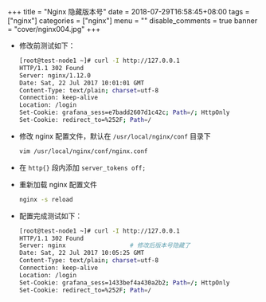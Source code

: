 +++
title = "Nginx 隐藏版本号"
date = 2018-07-29T16:58:45+08:00
tags = ["nginx"]
categories = ["nginx"]
menu = ""
disable_comments = true
banner = "cover/nginx004.jpg"
+++

- 修改前测试如下：
  
  ```bash
  [root@test-node1 ~]# curl -I http://127.0.0.1
  HTTP/1.1 302 Found
  Server: nginx/1.12.0
  Date: Sat, 22 Jul 2017 10:01:01 GMT
  Content-Type: text/plain; charset=utf-8
  Connection: keep-alive
  Location: /login
  Set-Cookie: grafana_sess=e7badd2607d1c42c; Path=/; HttpOnly
  Set-Cookie: redirect_to=%252F; Path=/
  ```

- 修改 nginx 配置文件，默认在 `/usr/local/nginx/conf` 目录下
  
  ```bash
  vim /usr/local/nginx/conf/nginx.conf
  ```

- 在 `http{}` 段内添加 `server_tokens off;`
- 重新加载 nginx 配置文件
  
  ```bash
  nginx -s reload
  ```

- 配置完成测试如下：

  ```bash
  [root@test-node1 ~]# curl -I http://127.0.0.1
  HTTP/1.1 302 Found
  Server: nginx                  # 修改后版本号隐藏了
  Date: Sat, 22 Jul 2017 10:05:25 GMT
  Content-Type: text/plain; charset=utf-8
  Connection: keep-alive
  Location: /login
  Set-Cookie: grafana_sess=1433bef4a430a2b2; Path=/; HttpOnly
  Set-Cookie: redirect_to=%252F; Path=/
  ```
  

